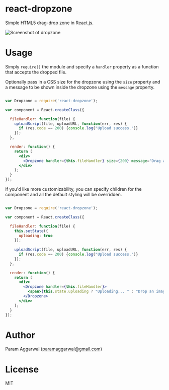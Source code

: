 react-dropzone
=================

Simple HTML5 drag-drop zone in React.js.

![Screenshot of dropzone](https://raw.githubusercontent.com/paramaggarwal/react-dropzone/master/screenshot.png)

Usage
=====

Simply `require()` the module and specify a `handler` property as a function that accepts the dropped file.

Optionally pass in a CSS size for the dropzone using the `size` property and a message to be shown inside the dropzone using the `message` property.

```jsx

var Dropzone = require('react-dropzone');

var component = React.createClass({

  fileHandler: function(file) {
    uploadScript(file, uploadURL, function(err, res) {
      if (res.code == 200) {console.log("Upload success.")}
    });
  },

  render: function() {
    return (
      <div>
        <Dropzone handler={this.fileHandler} size={200} message="Drag and drop a file here"/>
      </div>
    );
  }
});
```

If you'd like more customizability, you can specify children for the component and all the default styling will be overridden.

```jsx

var Dropzone = require('react-dropzone');

var component = React.createClass({

  fileHandler: function(file) {
    this.setState({
      uploading: true
    });
    
    uploadScript(file, uploadURL, function(err, res) {
      if (res.code == 200) {console.log("Upload success.")}
    });
  },

  render: function() {
    return (
      <div>
        <Dropzone handler={this.fileHandler}>
          <span>{this.state.uploading ? "Uploading... " : "Drop an image here."}</span>
        </Dropzone>
      </div>
    );
  }
});
```

Author
======

Param Aggarwal (paramaggarwal@gmail.com)

License
=======

MIT
